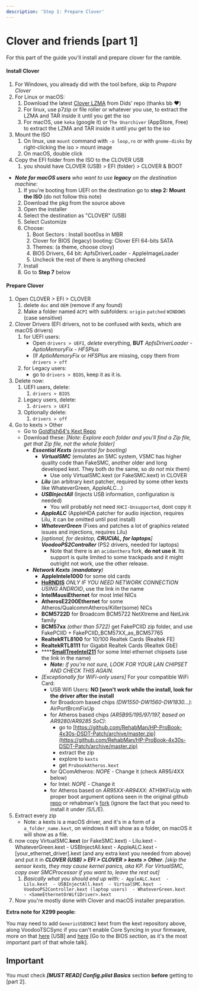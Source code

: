 ```yaml
---
description: 'Step 1: Prepare Clover'
---
```


# Clover and friends \[part 1\]

For this part of the guide you'll install and prepare clover for the ramble.

#### Install Clover

1. For Windows, you already did with the tool before, skip to _Prepare Clover_
2. For Linux or macOS:
   1. Download the latest [Clover LZMA](https://github.com/Dids/clover-builder/releases/latest) from Dids' repo \(thanks bb ❤️\)
   2. For linux, use p7zip or file roller or whatever you use, to extract the LZMA and TAR inside it until you get the iso
   3. For macOS, use `keka` \(google it\) or `The Unarchiver` \(AppStore, Free\) to extract the LZMA and TAR inside it until you get to the iso
3. Mount the ISO
   1. On linux, use `mount` command with `-o loop,ro` or with `gnome-disks` by right-clicking the iso &gt; mount image 
   2. On macOS, double click
4. Copy the EFI folder from the ISO to the CLOVER USB
   1. you should have CLOVER \(USB\) &gt; EFI \(folder\) &gt; CLOVER & BOOT

* _**Note for macOS users** who want to use **legacy** on the destination machine:_
  1. If you're booting from UEFI on the destination go to **step 2: Mount the ISO** \(do not follow this note\)
  2. Download the pkg from the source above
  3. Open the installer
  4. Select the destination as "CLOVER" \(USB\)
  5. Select Customize
  6. Choose:
     1. Boot Sectors : Install boot0ss in MBR
     2. Clover for BIOS \(legacy\) booting: Clover EFI 64-bits SATA
     3. Themes: \(a theme, choose clovy\)
     4. BIOS Drivers, 64 bit: ApfsDriverLoader - AppleImageLoader
     5. Uncheck the rest of there is anything checked
  7. Install
  8. Go to **Step 7** below

#### Prepare Clover

1. Open CLOVER &gt; EFI &gt; CLOVER
   1. delete `doc` and `OEM` \(remove if any found\)
   2. Make a folder named `ACPI` with subfolders: `origin` `patched` `WINDOWS` \(case sensitive\)
2. Clover Drivers \(EFI drivers, not to be confused with kexts, which are macOS drivers\)
   1. for UEFI users:
      * Open `drivers > UEFI`, _delete_ everything, **BUT** _ApfsDriverLoader_  _- AptioMemoryFix - HFSPlus_
      * (If _AptioMemoryFix_ or _HFSPlus_ are missing, copy them from `drivers > off`
   2. for Legacy users:
      * go to `drivers > BIOS`, keep it as it is.
3. Delete now:
   1. UEFI users, delete:
      1. `drivers > BIOS`
   2. Legacy users, delete:
      1. `drivers > UEFI`
   3. Optionally delete:
      1. `drivers > off`      
4. Go to kexts &gt; Other
   * Go to [Goldfish64's Kext Repo](https://1drv.ms/f/s!AiP7m5LaOED-m-J8-MLJGnOgAqnjGw)
   * Download these: _\[Note: Explore each folder and you'll find a Zip file, get that Zip file, not the whole folder\]_ 
     * _**Essential Kexts** \(essential for booting\)_
       * _**VirtualSMC**_ \(emulates an SMC system, VSMC has higher quality code than FakeSMC, another older and long developed kext. They both do the same, so _do not_  mix them\)
         * Use only VirtualSMC.kext \(or FakeSMC.kext\) in CLOVER
       * _**Lilu**_ \(an arbitrary kext patcher, required by some other kexts like WhateverGreen, AppleALC...\)
       * _**USBInjectAll**_ \(Injects USB information, configuration is needed\)
         * You will probably not need `XHCI-Unsupported`, dont copy it
       * _**AppleALC**_ \(AppleHDA patcher for audio injection, requires Lilu, it can be omitted until post install\)
       * _**WhateverGreen**_ \(Fixes and patches a lot of graphics related issues and injections, requires Lilu\)
       * _\[optional, for desktop, **CRUCIAL, for laptops**\]_ _**VoodooPS2Controller**_ \(PS2 drivers, needed for laptops\)
         * Note that there is an `acidanthera` fork, **do not use it**. Its support is quite limited to some trackpads and it might outright not work, use the other release. 
     * _**Network Kexts** \(**mandatory**\)_
       * **AppleIntele1000** for some old cards
       * [**HoRNDIS**](https://github.com/midi1996/JBOG/blob/master/Extra/HoRNDIS.kext.zip?raw=true) _ONLY IF YOU NEED NETWORK CONNECTION USING ANDROID_, use the link in the name
       * **IntelMausiEthernet** for most Intel NICs
       * **AtherosE2200Ethernet** for some Atheros/QualcommAtheros/Killer\(some\) NICs
       * **BCM5722D** for Broadcom BCM5722 NetXtreme and NetLink family
       * **BCM57xx** _\(other than 5722\)_ get FakePCIID zip folder, and use FakePCIID + FakePCIID\_BCM57XX\_as\_BCM57765
       * **RealtekRTL8100** for 10/100 Realtek Cards \(Realtek FE\)
       * **RealtekRTL8111** for Gigabit Realtek Cards \(Realtek GbE\)
       * \*\*\*\*[**SmallTreeIntel211**](https://cdn.discordapp.com/attachments/390417931659378688/556912824228773888/SmallTree-Intel-211-AT-PCIe-GBE.kext.zip) for some Intel ethernet chipsets \(use the link in the name\)
         * _**Note:** if you're not sure, LOOK FOR YOUR LAN CHIPSET AND CHECK THIS AGAIN._ 
       * _\[Exceptionally for WiFi-only users\]_ For your compatible WiFi Card:
         * USB Wifi Users: **NO \[won't work while the install, look for the driver after the install**
         * for Broadcom based chips _\(DW1550-DW1560-DW1830...\)_: AirPortBrcmFixUp
         * for Atheros based chips _\(AR5B95/195/97/197, based on AR9280/AR9285 SoC\)_:
           * go to [https://github.com/RehabMan/HP-ProBook-4x30s-DSDT-Patch/archive/master.zip](https://github.com/RehabMan/HP-ProBook-4x30s-DSDT-Patch/archive/master.zip)
           * extract the zip
           * explore to `kexts`
           * get `ProbookAtheros.kext`
         * for QComAtheros: _NOPE_ - Change it \(check AR95/4XX below\)
         * for Intel: _NOPE_ - Change it
         * for Atheros based on _AR95XX-AR94XX_: ATH9KFixUp with proper boot argument options seen in the original github [repo](https://github.com/chunnann/ATH9KFixup) or rehabman's [fork](https://github.com/RehabMan/ATH9KFixup) \(ignore the fact that you need to install it under /S/L/E\).
5. Extract every zip
   * Note: a kexts is a macOS driver, and it's in a form of a `a_folder_name.kext`, on windows it will show as a folder, on macOS it will show as a file.
6. now copy VirtualSMC.**kext** \(or FakeSMC.kext\) - Lilu.kext - WhateverGreen.kext - USBInjectAll.kext - AppleALC.kext - \[your\_ethernet\_driver\].kext \(and any extra kext you needed from above\) and put it in _**CLOVER \(USB\) &gt; EFI &gt; CLOVER &gt; kexts &gt; Other**_. _\[skip the sensor kexts, they may cause kernel panics, aka KP. For VirtualSMC, copy over SMCProcessor if you want to, leave the rest out\]_
   1. _Basically what you should end up with:_  `- AppleALC.kext  - Lilu.kext  - USBInjectAll.kext  - VirtualSMC.kext  - VoodooPS2Controller.kext (laptop users)  - WhateverGreen.kext  - <SomeEthernetOrWifiDriver>.kext`
7. Now you're mostly done with Clover and macOS installer preparation.

**Extra note for X299 people:**

You may need to add `GenericUSBXHCI` kext from the kext repository above, along VoodooTSCSync if you can't enable Core Syncing in your firmware, more on that [here](https://hackintosh.gitbook.io/-r-hackintosh-vanilla-desktop-guide/gathering-kexts#usb) \[USB\] and [here](https://www.tonymacx86.com/threads/how-to-build-your-own-imac-pro-successful-build-extended-guide.229353/) \[Go to the BIOS section, as it's the most important part of that whole talk\].

## Important

You must check _**\[MUST READ\] Config.plist Basics**_ section **before** getting to \[part 2\].

